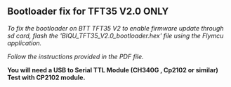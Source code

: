 ## Bootloader fix for TFT35 V2.0 ONLY
*To fix the bootloader on BTT TFT35 V2 to enable firmware update through sd card, flash the 'BIQU_TFT35_V2.0_bootloader.hex' file using the Flymcu application.*

*Follow the instructions provided in the PDF file.*

**You will need a USB to Serial TTL Module (CH340G , Cp2102 or similar)**
**Test with CP2102 module.**
